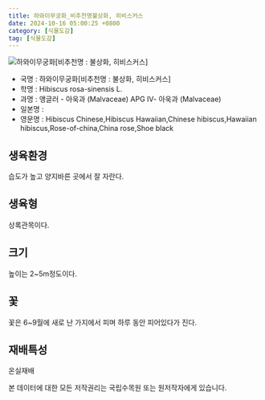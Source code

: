 ```yaml
---
title: 하와이무궁화_비추천명불상화, 히비스커스
date: 2024-10-16 05:00:25 +0800
category: [식물도감]
tag: [식물도감]
---
```




![하와이무궁화[비추천명 : 불상화, 히비스커스]](/fileUpload/plants/basic/Malvaceae/Hibiscus/23480/23480_1_th2.JPG)
- 국명 : 하와이무궁화[비추천명 : 불상화, 히비스커스]
- 학명 : Hibiscus rosa-sinensis L.
- 과명 : 앵글러 - 아욱과 (Malvaceae) APG Ⅳ- 아욱과 (Malvaceae)
- 일본명 : 
- 영문명 : Hibiscus Chinese,Hibiscus Hawaiian,Chinese hibiscus,Hawaiian hibiscus,Rose-of-china,China rose,Shoe black


## 생육환경
습도가 높고 양지바른 곳에서 잘 자란다.
## 생육형
상록관목이다.
## 크기
높이는 2~5m정도이다.
## 꽃
꽃은 6~9월에 새로 난 가지에서 피며 하루 동안 피어있다가 진다. 
## 재배특성
온실재배






본 데이터에 대한 모든 저작권리는 국립수목원 또는 원저작자에게 있습니다.
